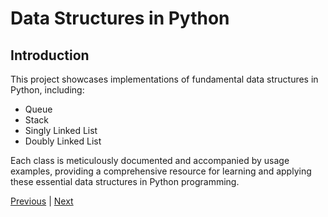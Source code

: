 # Data Structures in Python

## Introduction

This project showcases implementations of fundamental data structures in Python, including:

- Queue
- Stack
- Singly Linked List
- Doubly Linked List

Each class is meticulously documented and accompanied by usage examples, providing a comprehensive resource for learning and applying these essential data structures in Python programming.

[Previous](../README.md) | [Next](../Docs/installation.md)